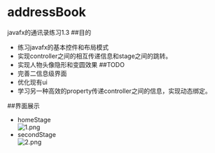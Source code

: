 # addressBook
javafx的通讯录练习1.3
##目的
- 练习javafx的基本控件和布局模式
- 实现controller之间的相互传递信息和stage之间的跳转。
- 实现人物头像隐形和变圆效果
##TODO
- 完善二信息级界面
- 优化现有ui
- 学习另一种高效的property传递controller之间的信息，实现动态绑定。

##界面展示
- homeStage  
![1.png](https://upload-images.jianshu.io/upload_images/6035077-1e5a2f154b0ae18c.png?imageMogr2/auto-orient/strip%7CimageView2/2/w/1240)
- secondStage  
![2.png](https://upload-images.jianshu.io/upload_images/6035077-8aa94a9e462e34ba.png?imageMogr2/auto-orient/strip%7CimageView2/2/w/1240)
